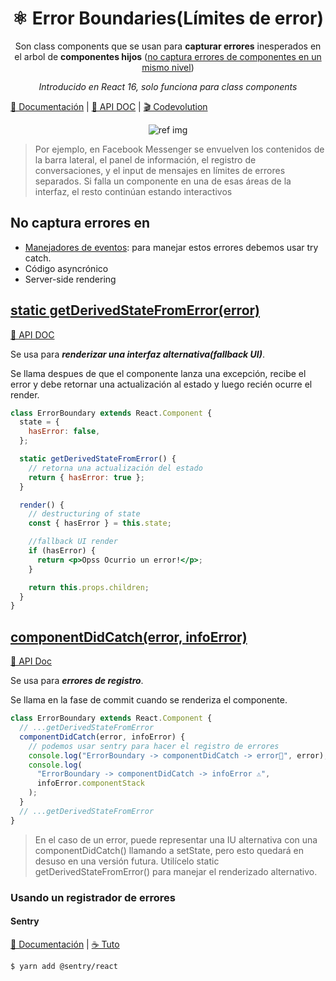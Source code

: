 <h1 align="center">⚛️ Error Boundaries(Límites de error)</h1>
<p align="center">
Son class components que se usan para <b>capturar errores</b> inesperados en el arbol de <b>componentes hijos</b>  (<a href="https://codepen.io/gaearon/pen/wqvxGa?editors=0010">no captura errores de componentes en un mismo nivel</a>)
</p>
<p align="center">
<i>Introducido en React 16, solo funciona para class components</i>
</p>

[📖 Documentación](https://es.reactjs.org/docs/error-boundaries.html) |
[📖 API DOC](https://reactjs.org/docs/react-component.html#error-boundaries) |
[🎬 Codevolution](https://www.youtube.com/watch?v=DNYXgtZBRPE)

<p align="center">
<img src="https://scotch-res.cloudinary.com/image/upload/w_1050,q_auto:good,f_auto/media/38945/hmLZ5RnRgqrEBXdXpIYQ_Error_handling_in_React_16_using_Error_Boundaries.png.jpg" alt="ref img"/>
</p>

> Por ejemplo, en Facebook Messenger se envuelven los contenidos de la barra lateral, el panel de información, el registro de conversaciones, y el input de mensajes en límites de errores separados. Si falla un componente en una de esas áreas de la interfaz, el resto continúan estando interactivos

## No captura errores en

- [Manejadores de eventos](https://es.reactjs.org/docs/error-boundaries.html#how-about-event-handlers): para manejar estos errores debemos usar try catch.
- Código asyncrónico
- Server-side rendering

## [static getDerivedStateFromError(error)](https://github.com/jhonPariona/_react-errorBoundaries/blob/f4ba0b54470ef5a9a0a2f168c2c93414cd8766fc/src/components/ErrorBoundary.jsx#L8)

[📖 API DOC](https://reactjs.org/docs/react-component.html#static-getderivedstatefromerror)

Se usa para **_renderizar una interfaz alternativa(fallback UI)_**.

Se llama despues de que el componente lanza una excepción, recibe el error y debe retornar una actualización al estado y luego recién ocurre el render.

```jsx
class ErrorBoundary extends React.Component {
  state = {
    hasError: false,
  };

  static getDerivedStateFromError() {
    // retorna una actualización del estado
    return { hasError: true };
  }

  render() {
    // destructuring of state
    const { hasError } = this.state;

    //fallback UI render
    if (hasError) {
      return <p>Opss Ocurrio un error!</p>;
    }

    return this.props.children;
  }
}
```

## [componentDidCatch(error, infoError)](https://github.com/jhonPariona/_react-errorBoundaries/blob/f4ba0b54470ef5a9a0a2f168c2c93414cd8766fc/src/components/ErrorBoundary.jsx#L13)

[📖 API Doc](https://reactjs.org/docs/react-component.html#componentdidcatch)

Se usa para **_errores de registro_**.

Se llama en la fase de commit cuando se renderiza el componente.

```jsx
class ErrorBoundary extends React.Component {
  // ...getDerivedStateFromError
  componentDidCatch(error, infoError) {
    // podemos usar sentry para hacer el registro de errores
    console.log("ErrorBoundary -> componentDidCatch -> error🚫", error);
    console.log(
      "ErrorBoundary -> componentDidCatch -> infoError ⚠️",
      infoError.componentStack
    );
  }
  // ...getDerivedStateFromError
}
```

> En el caso de un error, puede representar una IU alternativa con una componentDidCatch() llamando a setState, pero esto quedará en desuso en una versión futura. Utilícelo static getDerivedStateFromError() para manejar el renderizado alternativo.

### Usando un registrador de errores

#### Sentry

[📖 Documentación](https://docs.sentry.io/platforms/javascript/react/) |
[☕ Tuto](https://www.daptontechnologies.com/react-error-boundary/)

```bash
$ yarn add @sentry/react
```
